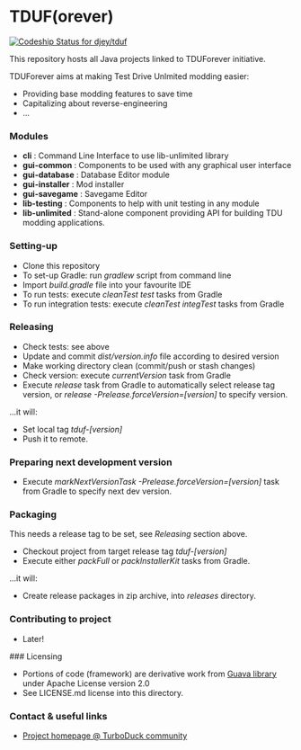 # TDUF(orever) #

[ ![Codeship Status for djey/tduf](https://codeship.com/projects/a2317ec0-ca46-0132-0a66-62c0e6e8856f/status?branch=master)](https://codeship.com/projects/75428)

This repository hosts all Java projects linked to TDUForever initiative.

TDUForever aims at making Test Drive Unlmited modding easier:

* Providing base modding features to save time
* Capitalizing about reverse-engineering
* ...

### Modules ###

* **cli** : Command Line Interface to use lib-unlimited library
* **gui-common** : Components to be used with any graphical user interface
* **gui-database** : Database Editor module
* **gui-installer** : Mod installer
* **gui-savegame** : Savegame Editor
* **lib-testing** : Components to help with unit testing in any module
* **lib-unlimited** : Stand-alone component providing API for building TDU modding applications.

### Setting-up ###

* Clone this repository
* To set-up Gradle: run *gradlew* script from command line
* Import *build.gradle* file into your favourite IDE
* To run tests: execute *cleanTest test* tasks from Gradle
* To run integration tests: execute *cleanTest integTest* tasks from Gradle


### Releasing ###

* Check tests: see above
* Update and commit *dist/version.info* file according to desired version
* Make working directory clean (commit/push or stash changes)
* Check version: execute *currentVersion* task from Gradle
* Execute *release* task from Gradle to automatically select release tag version, or *release -Prelease.forceVersion=[version]* to specify version.

...it will:

* Set local tag *tduf-[version]*
* Push it to remote.

### Preparing next development version ###

* Execute *markNextVersionTask -Prelease.forceVersion=[version]* task from Gradle to specify next dev version.

### Packaging ###

This needs a release tag to be set, see *Releasing* section above.

* Checkout project from target release tag *tduf-[version]*
* Execute either *packFull* or *packInstallerKit* tasks from Gradle.

...it will:

* Create release packages in zip archive, into *releases* directory.

### Contributing to project ###

* Later!

### Licensing

* Portions of code (framework) are derivative work from [Guava library](https://github.com/google/guava) under Apache License version 2.0
* See LICENSE.md license into this directory.

### Contact & useful links ###

* [Project homepage @ TurboDuck community](http://forum.turboduck.net/forums/57-Mod-Tools-Support)